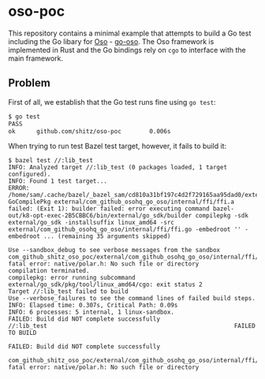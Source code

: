 # oso-poc

This repository contains a minimal example that attempts to build a Go test
including the Go libary for [Oso](https://www.osohq.com/) -
[go-oso](https://github.com/osohq/go-oso). The Oso framework is implemented in
Rust and the Go bindings rely on `cgo` to interface with the main framework.

## Problem

First of all, we establish that the Go test runs fine using `go test`:

```bash
$ go test 
PASS
ok      github.com/shitz/oso-poc        0.006s
```

When trying to run test Bazel test target, however, it fails to build it:

```
$ bazel test //:lib_test 
INFO: Analyzed target //:lib_test (0 packages loaded, 1 target configured).
INFO: Found 1 test target...
ERROR: /home/sam/.cache/bazel/_bazel_sam/cd810a31bf197c4d2f729165aa95dad0/external/com_github_osohq_go_oso/internal/ffi/BUILD.bazel:3:11: GoCompilePkg external/com_github_osohq_go_oso/internal/ffi/ffi.a failed: (Exit 1): builder failed: error executing command bazel-out/k8-opt-exec-2B5CBBC6/bin/external/go_sdk/builder compilepkg -sdk external/go_sdk -installsuffix linux_amd64 -src external/com_github_osohq_go_oso/internal/ffi/ffi.go -embedroot '' -embedroot ... (remaining 35 arguments skipped)

Use --sandbox_debug to see verbose messages from the sandbox
com_github_shitz_oso_poc/external/com_github_osohq_go_oso/internal/ffi/ffi.go:6:11: fatal error: native/polar.h: No such file or directory
compilation terminated.
compilepkg: error running subcommand external/go_sdk/pkg/tool/linux_amd64/cgo: exit status 2
Target //:lib_test failed to build
Use --verbose_failures to see the command lines of failed build steps.
INFO: Elapsed time: 0.307s, Critical Path: 0.09s
INFO: 6 processes: 5 internal, 1 linux-sandbox.
FAILED: Build did NOT complete successfully
//:lib_test                                                     FAILED TO BUILD

FAILED: Build did NOT complete successfully
```

```
com_github_shitz_oso_poc/external/com_github_osohq_go_oso/internal/ffi/ffi.go:6:11: fatal error: native/polar.h: No such file or directory
```
